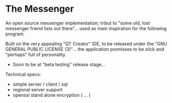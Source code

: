 # The Messenger

An open source messenger implementation; tribut to "some old, lost messenger friend lists out there"... 
used as main inspiration for the following program.

Built on the very appealing "QT Creator" IDE, to be released under the "GNU GENERAL PUBLIC LICENSE (3)"... the application promisses to be slick and "perhaps" full of personality.

* Soon to be at "beta testing" release stage...

Technical specs:

* simple server / client / sql
* regional server support
* openssl stand alone encryption ( ... )

    
